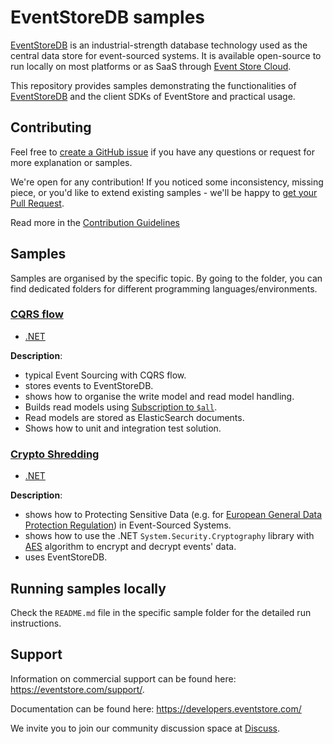 # EventStoreDB samples

[EventStoreDB](https://www.eventstore.com/) is an industrial-strength database technology used as the central data store for event-sourced systems. It is available open-source to run locally on most platforms or as SaaS through [Event Store Cloud](https://www.eventstore.com/event-store-cloud).

This repository provides samples demonstrating the functionalities of [EventStoreDB](https://www.eventstore.com/) and the client SDKs of EventStore and practical usage.

## Contributing

Feel free to [create a GitHub issue](https://github.com/EventStore/samples/issues/new) if you have any questions or request for more explanation or samples.

We're open for any contribution! If you noticed some inconsistency, missing piece, or you'd like to extend existing samples - we'll be happy to [get your Pull Request](https://github.com/EventStore/samples/compare).

Read more in the [Contribution Guidelines](./CONTRIBUTING.md)

## Samples

Samples are organised by the specific topic. By going to the folder, you can find dedicated folders for different programming languages/environments.

### **[CQRS flow](./CQRS_Flow/)** 
- [.NET](./CQRS_Flow/.NET/)

**Description**:
- typical Event Sourcing with CQRS flow.
- stores events to EventStoreDB.
- shows how to organise the write model and read model handling.
- Builds read models using [Subscription to `$all`](https://developers.eventstore.com/clients/grpc/subscribing-to-streams/#subscribing-to-all).
- Read models are stored as ElasticSearch documents.
- Shows how to unit and integration test solution.


### **[Crypto Shredding](./Crypto_Shredding/)** 
- [.NET](./Crypto_Shredding/.NET/)

**Description**:
- shows how to Protecting Sensitive Data (e.g. for [European General Data Protection Regulation](https://en.wikipedia.org/wiki/General_Data_Protection_Regulation)) in Event-Sourced Systems.
- shows how to use the .NET `System.Security.Cryptography` library with [AES](https://en.wikipedia.org/wiki/Advanced_Encryption_Standard) algorithm to encrypt and decrypt events' data.
- uses EventStoreDB.

## Running samples locally

Check the `README.md` file in the specific sample folder for the detailed run instructions.

## Support

Information on commercial support can be found here: https://eventstore.com/support/.

Documentation can be found here: https://developers.eventstore.com/

We invite you to join our community discussion space at [Discuss](https://discuss.eventstore.com/).
